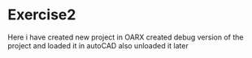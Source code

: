 # Exercise2
Here i have created new project in OARX 
created debug version of the project 
and loaded it in autoCAD
also unloaded it later
